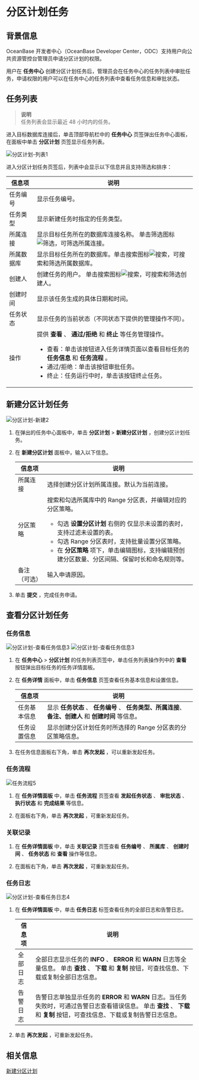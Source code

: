 # 分区计划任务



## 背景信息

OceanBase 开发者中心（OceanBase Developer Center，ODC）支持用户向公共资源管控台管理员申请分区计划的权限。

用户在 **任务中心** 创建分区计划任务后，管理员会在任务中心的任务列表中审批任务，申请权限的用户可以在任务中心的任务列表中查看任务信息和审批状态。

## 任务列表

> **说明**  
> 任务列表会显示最近 48 小时内的任务。

进入目标数据库连接后，单击顶部导航栏中的 **任务中心** 页签弹出任务中心面板，在面板中单击 **分区计划** 页签显示任务列表。

![分区计划-列表1](https://obbusiness-private.oss-cn-shanghai.aliyuncs.com/doc/img/odc/400/%E5%88%86%E5%8C%BA%E5%92%8C%E5%BD%B1%E5%AD%90%E8%A1%A8/%E5%AE%A2%E6%88%B7%E7%AB%AF-%E5%88%86%E5%8C%BA%E8%AE%A1%E5%88%92%E4%BB%BB%E5%8A%A1-%E5%88%97%E8%A1%A81.png)

进入分区计划任务页签后，列表中会显示以下信息并且支持筛选和排序：

| 信息项 | 说明   |
|---------|----------------|
| 任务编号    | 显示任务编号。  |
| 任务类型    | 显示新建任务时指定的任务类型。    |
| 所属连接    | 显示目标任务所在的数据库连接名称。 单击筛选图标![筛选](https://help-static-aliyun-doc.aliyuncs.com/assets/img/zh-CN/0583667361/p352180.jpg)，可筛选所属连接。    |
| 所属数据库   | 显示目标任务所在的数据库。单击搜索图标![搜索](https://help-static-aliyun-doc.aliyuncs.com/assets/img/zh-CN/5526247461/p416691.jpg)，可搜索和筛选所属数据库。   |
| 创建人     | 创建任务的用户。 单击搜索图标![搜索](https://help-static-aliyun-doc.aliyuncs.com/assets/img/zh-CN/5526247461/p416691.jpg)，可搜索和筛选创建人。    |
| 创建时间    | 显示该任务生成的具体日期和时间。    |
| 任务状态    | 显示任务的当前状态（不同状态下提供的管理操作不同）。  |
| 操作      | 提供 **查看** 、 **通过/拒绝**  和  **终止** 等任务管理操作。 <ul><li> 查看：单击该按钮进入任务详情页面以查看目标任务的 **任务信息** 和 **任务流程** 。 </li><li> 通过/拒绝：单击该按钮审批任务。  </li><li> 终止：任务运行中时，单击该按钮终止任务。</li></ul> |

## 新建分区计划任务

![分区计划-新建2](https://obbusiness-private.oss-cn-shanghai.aliyuncs.com/doc/img/odc/400/%E5%88%86%E5%8C%BA%E5%92%8C%E5%BD%B1%E5%AD%90%E8%A1%A8/%E5%88%86%E5%8C%BA%E8%AE%A1%E5%88%92%E4%BB%BB%E5%8A%A1-%E6%96%B0%E5%BB%BA1.png)

1. 在弹出的任务中心面板中，单击 **分区计划** > **新建分区计划** ，创建分区计划任务。

   
2. 在 **新建分区计划** 面板中，输入以下信息。

   | 信息项 | 说明   |
   |---------|--------------------|
   | 所属连接    | 选择创建分区计划所属连接。默认为当前连接。  |
   | 分区策略    | 搜索和勾选所属库中的 Range 分区表，并编辑对应的分区策略。 <ul><li> 勾选 **设置分区计划** 右侧的 仅显示未设置的表时，支持过滤未设置的表。 </li><li> 勾选 Range 分区表时，支持批量设置分区策略。 </li><li> 在 **分区策略** 项下，单击编辑图标，支持编辑预创建分区数量、分区间隔、保留时长和命名规则等。</li></ul> |
   | 备注（可选）  | 输入申请原因。  |

3. 单击 **提交** ，完成任务申请。
 


## 查看分区计划任务

### **任务信息**

![分区计划-查看任务信息3](https://obbusiness-private.oss-cn-shanghai.aliyuncs.com/doc/img/odc/400/N-%E5%88%86%E5%8C%BA%E8%AE%A1%E5%88%92-%E6%9F%A5%E7%9C%8B%E4%BB%BB%E5%8A%A1%E4%BF%A1%E6%81%AF3.png)
![分区计划-查看任务信息3]()

1. 在 **任务中心** > **分区计划** 的任务列表页签中，单击任务列表操作列中的 **查看** 按钮弹出目标任务的任务详情面板。


2. 在 **任务详情** 面板中，单击 **任务信息** 页签查看任务基本信息和设置信息。

   | 信息项 | 说明   |
   |---------|---------------------------------------------------|
   | 任务基本信息  | 显示 **任务状态** 、 **任务编号** 、 **任务类型、所属连接**、 **备注、创建人** 和 **创建时间** 等信息。 |
   | 任务设置信息  | 显示创建分区计划任务时所选择的 Range 分区表的分区策略信息。                                              |

3. 在任务信息面板右下角，单击 **再次发起** ，可以重新发起任务。

### **任务流程** 

![任务流程5](https://obbusiness-private.oss-cn-shanghai.aliyuncs.com/doc/img/odc/400/%E4%BB%BB%E5%8A%A1%E6%B5%81%E7%A8%8B-%E5%88%86%E5%8C%BA%E8%AE%A1%E5%88%92%E4%BB%BB%E5%8A%A15-10.18.png)

1. 在 **任务详情面板** 中，单击 **任务流程** 页签查看 **发起任务状态** 、 **审批状态** 、 **执行状态** 和 **完成结果** 等信息。


2. 在面板右下角，单击 **再次发起** ，可重新发起任务。

### 关联记录

1. 在 **任务详情面板** 中，单击 **关联记录** 页签查看 **任务编号** 、 **所属库** 、 **创建时间** 、 **任务状态** 和 **查看** 操作等信息。

2. 在面板右下角，单击 **再次发起** ，可重新发起任务。

### 任务日志

![分区计划-查看任务日志4](https://obbusiness-private.oss-cn-shanghai.aliyuncs.com/doc/img/odc/400/%E4%BB%BB%E5%8A%A1%E6%97%A5%E5%BF%97-%E5%88%86%E5%8C%BA%E8%AE%A1%E5%88%92%E4%BB%BB%E5%8A%A16-10.18.png)

1. 在 **任务详情面板** 中，单击 **任务日志** 标签查看任务的全部日志和告警日志。


   | 信息项  | 说明     |
   |------|-----------------------------|
   | 全部日志 | 全部日志显示任务的 **INFO** 、 **ERROR** 和 **WARN** 日志等全量信息。 单击 **查找** 、 **下载** 和 **复制** 按钮，可查找信息、下载或复制全部日志信息。        |
   | 告警日志 | 告警日志单独显示任务的 **ERROR** 和 **WARN** 日志。当任务失败时，可通过告警日志查看错误信息。 单击 **查找** 、 **下载** 和 **复制** 按钮，可查找信息、下载或复制告警日志信息。 |

2. 单击 **再次发起** ，可重新发起任务。


## 相关信息


[新建分区计划](../../7.client-odc-user-guide/5.client-odc-use-tools/3.client-odc-partition-scheme.md)